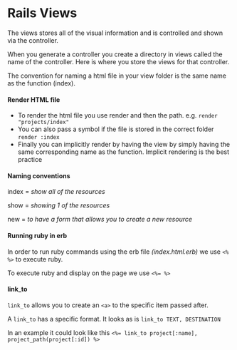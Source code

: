 # Rails Views

The views stores all of the visual information and is controlled and shown via the controller.

When you generate a controller you create a directory in views called the name of the controller. Here is where you store the views for that controller.

The convention for naming a html file in your view folder is the same name as the function (index).



#### Render HTML file

- To render the html file you use render and then the path. e.g.  `render "projects/index"`
- You can also pass a symbol if the file is stored in the correct folder `render :index`
- Finally you can implicitly render by having the view by simply having the same corresponding name as the function. Implicit rendering is the best practice



#### Naming conventions

index = *show all of the resources*

show = *showing 1 of the resources*

new = *to have a form that allows you to create a new resource*



#### Running ruby in erb

In order to run ruby commands using the erb file *(index.html.erb)* we use `<% %>` to execute ruby.

To execute ruby and display on the page we use `<%= %>`



#### link_to

`link_to` allows you to create an `<a>` to the specific item passed after.

A `link_to` has a specific format. It looks as is `link_to TEXT, DESTINATION`

In an example it could look like this `<%= link_to project[:name], project_path(project[:id]) %>`